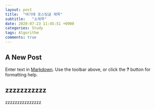 ```yaml
---
layout: post
title:  "여기에 포스팅글 제목"
subtitle:   "소제목"
date: 2020-07-23 11:45:51 +0900
categories: Study
tags: Algorithm
comments: true
---
```

## A New Post

Enter text in [Markdown](http://daringfireball.net/projects/markdown/). Use the toolbar above, or click the **?** button for formatting help.
## zzzzzzzzzzz

zzzzzzzzzzzzzzz
